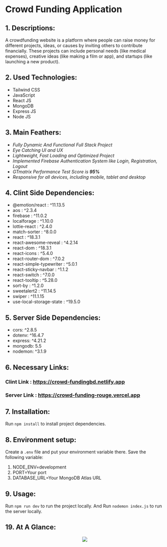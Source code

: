 # Crowd Funding Application

## 1. Descriptions:

A crowdfunding website is a platform where people can raise money for different projects, ideas, or causes by inviting others to contribute financially. These projects can include personal needs (like medical expenses), creative ideas (like making a film or app), and startups (like launching a new product).


## 2. Used Technologies:

- Tailwind CSS
- JavaScript
- React JS
- MongoDB
- Express JS
- Node JS


## 3. Main Feathers:

- <i>Fully Dynamic And Functional Full Stack Project</i>
- <i>Eye Catching UI and UX</i>
- <i>Lightweight, Fast Loading and Optimized Project</i>
- <i>Implemented Firebase Authentication System like Login, Registration, Logout</i>
- <i>GTmatrix Performance Test Score is <b>95%</b></i>
- <i>Responsive for all devices, including mobile, tablet and desktop</i>


## 4. Clint Side Dependencies:

- @emotion/react : ^11.13.5
- aos : ^2.3.4
- firebase : ^11.0.2
- localforage : ^1.10.0
- lottie-react : ^2.4.0
- match-sorter : ^8.0.0
- react : ^18.3.1
- react-awesome-reveal : ^4.2.14
- react-dom : ^18.3.1
- react-icons : ^5.4.0
- react-router-dom : ^7.0.2
- react-simple-typewriter : ^5.0.1
- react-sticky-navbar : ^1.1.2
- react-switch : ^7.0.0
- react-tooltip : ^5.28.0
- sort-by : ^1.2.0
- sweetalert2 : ^11.14.5
- swiper : ^11.1.15
- use-local-storage-state : ^19.5.0


## 5. Server Side Dependencies:

- cors: ^2.8.5
- dotenv: ^16.4.7
- express: ^4.21.2
- mongodb: 5.5
- nodemon: ^3.1.9


## 6. Necessary Links:

### Clint Link : https://crowd-fundingbd.netlify.app
### Server Link : https://crowd-funding-rouge.vercel.app


## 7. Installation:

Run `npm install` to install project dependencies.

## 8. Environment setup:

Create a `.env` file and put your environment variable there. Save the following variable:

<ol type="1">
<li>NODE_ENV=development</li>
<li>PORT=Your port</li>
<li>DATABASE_URL=Your MongoDB Atlas URL</li>
</ol>


## 9. Usage:

Run `npm run dev` to run the project locally.
And Run `nodemon index.js` to run the server locally.


## 19. At A Glance:

<div align="center">
  <img src="https://github.com/towfiqislambd/bistro-boss-restaurant/blob/main/src/assets/bistro-boss-full.png"  />
</div>
